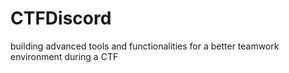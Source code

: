 # CTFDiscord
building advanced tools and functionalities for a better teamwork environment during a CTF
